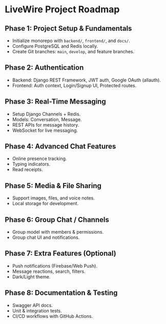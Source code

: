 # LiveWire Project Roadmap

## Phase 1: Project Setup & Fundamentals
- Initialize monorepo with `backend/`, `frontend/`, and `docs/`.
- Configure PostgreSQL and Redis locally.
- Create Git branches: `main`, `develop`, and feature branches.

## Phase 2: Authentication
- Backend: Django REST Framework, JWT auth, Google OAuth (allauth).
- Frontend: Auth context, Login/Signup UI, Protected routes.

## Phase 3: Real-Time Messaging
- Setup Django Channels + Redis.
- Models: Conversation, Message.
- REST APIs for message history.
- WebSocket for live messaging.

## Phase 4: Advanced Chat Features
- Online presence tracking.
- Typing indicators.
- Read receipts.

## Phase 5: Media & File Sharing
- Support images, files, and voice notes.
- Local storage for development.

## Phase 6: Group Chat / Channels
- Group model with members & permissions.
- Group chat UI and notifications.

## Phase 7: Extra Features (Optional)
- Push notifications (Firebase/Web Push).
- Message reactions, search, filters.
- Dark/Light theme.

## Phase 8: Documentation & Testing
- Swagger API docs.
- Unit & integration tests.
- CI/CD workflows with GitHub Actions.
